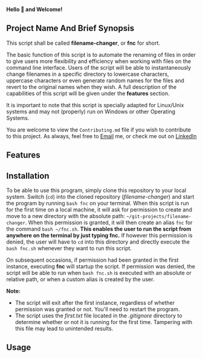 **Hello :wave: and Welcome!**


## Project Name And Brief Synopsis 
This script shall be called **filename-changer**, or **fnc** for short. 

The basic function of this script is to automate the renaming of files in order to give users more flexibility and efficiency when working with files on the command line interface.
Users of the script will be able to instantaneously change filenames in a specific directory to lowercase characters, uppercase characters or even generate random names for the files and revert to the original names when they wish. 
A full description of the capabilities of this script will be given under the **features** section. 

It is important to note that this script is specially adapted for Linux/Unix systems and may not (properly) run on Windows or other Operating Systems.

You are welcome to view the `Contributing.md` file if you wish to contribute to this project. 
As always, feel free to [Email](kelvinskelll@gmail.com) me, or check me out on [LinkedIn](https://www.linkedin.com/in/kelvin-onuchukwu-3460871a1) 

## Features 


## Installation
To be able to use this program, simply clone this repository to your local system. Switch (`cd`) into the cloned repository (_filename-changer_) and start the program by running `bash fnc` on your terminal.
When this script is run for the first time on a local machine, it will ask for permission to create and move to a new directory with the absolute path: `~/git-projects/filename-changer`.
When this permission is granted, it will then create an alias `fnc` for the command `bash ~/fnc.sh`. **This enables the user to run the script from anywhere on the terminal by just typing fnc.**
If however this permission is denied, the user will have to `cd` into this directory and directly execute the `bash fnc.sh` whenever they want to run this script.

On subsequent occasions, if permission had been granted in the first instance, executing **fnc** will startup the script.
If permission was denied, the script will be able to run when `bash fnc.sh` is executed with an absolute or relative path, or when a custom alias is created by the user.

**Note:** 
- The script will exit after the first instance, regardless of whether permission was granted or not. You'll need to restart the program.
- The script uses the _first.txt_ file located in the _.gitignore_ directory to determine whether or not it is running for the first time. Tampering with this file may lead to unintended results.

## Usage 
